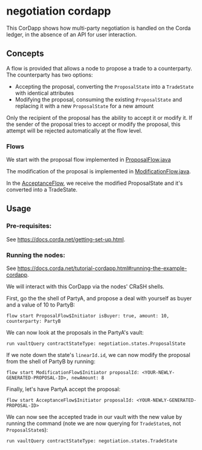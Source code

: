 # negotiation cordapp

This CorDapp shows how multi-party negotiation is handled on the Corda ledger, in the absence of an API for user
interaction.

## Concepts

A flow is provided that allows a node to propose a trade to a counterparty. The counterparty has two options:

* Accepting the proposal, converting the `ProposalState` into a `TradeState` with identical attributes
* Modifying the proposal, consuming the existing `ProposalState` and replacing it with a new `ProposalState` for a new
  amount

Only the recipient of the proposal has the ability to accept it or modify it. If the sender of the proposal tries to
accept or modify the proposal, this attempt will be rejected automatically at the flow level.

### Flows

We start with the proposal flow implemented in [ProposalFlow.java](https://github.com/corda/samples-java/blob/master/advanced-cordapps/negotiation-cordapp/workflows/src/main/java/negotiation/flows/ProposalFlow.java)


The modification of the proposal is implemented in [ModificationFlow.java](https://github.com/corda/samples-java/blob/master/advanced-cordapps/negotiation-cordapp/workflows/src/main/java/negotiation/flows/ModificationFlow.java#L42-L49).


In the [AcceptanceFlow](https://github.com/corda/samples-java/blob/master/advanced-cordapps/negotiation-cordapp/workflows/src/main/java/negotiation/flows/AcceptanceFlow.java#L42-L75), we receive the modified ProposalState and it's converted into a TradeState.



## Usage

### Pre-requisites:

See https://docs.corda.net/getting-set-up.html.


### Running the nodes:

See https://docs.corda.net/tutorial-cordapp.html#running-the-example-cordapp.

We will interact with this CorDapp via the nodes' CRaSH shells.

First, go the the shell of PartyA, and propose a deal with yourself as buyer and a value of 10 to PartyB:

    flow start ProposalFlow$Initiator isBuyer: true, amount: 10, counterparty: PartyB

We can now look at the proposals in the PartyA's vault:

    run vaultQuery contractStateType: negotiation.states.ProposalState

If we note down the state's `linearId.id`, we can now modify the proposal from the shell of PartyB by running:

    flow start ModificationFlow$Initiator proposalId: <YOUR-NEWLY-GENERATED-PROPOSAL-ID>, newAmount: 8

Finally, let's have PartyA accept the proposal:

    flow start AcceptanceFlow$Initiator proposalId: <YOUR-NEWLY-GENERATED-PROPOSAL-ID>

We can now see the accepted trade in our vault with the new value by running the command (note we are now querying for
`TradeState`s, not `ProposalState`s):

    run vaultQuery contractStateType: negotiation.states.TradeState
